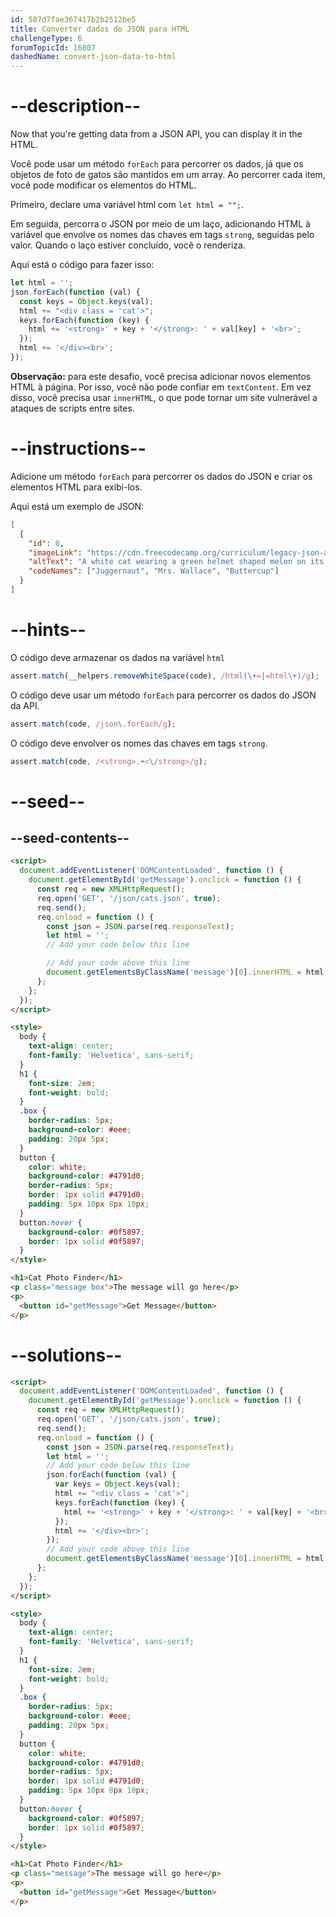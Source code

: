 ```yaml
---
id: 587d7fae367417b2b2512be5
title: Converter dados do JSON para HTML
challengeType: 6
forumTopicId: 16807
dashedName: convert-json-data-to-html
---
```


# --description--

Now that you're getting data from a JSON API, you can display it in the HTML.

Você pode usar um método `forEach` para percorrer os dados, já que os objetos de foto de gatos são mantidos em um array. Ao percorrer cada item, você pode modificar os elementos do HTML.

Primeiro, declare uma variável html com `let html = "";`.

Em seguida, percorra o JSON por meio de um laço, adicionando HTML à variável que envolve os nomes das chaves em tags `strong`, seguidas pelo valor. Quando o laço estiver concluído, você o renderiza.

Aqui está o código para fazer isso:

```js
let html = '';
json.forEach(function (val) {
  const keys = Object.keys(val);
  html += "<div class = 'cat'>";
  keys.forEach(function (key) {
    html += '<strong>' + key + '</strong>: ' + val[key] + '<br>';
  });
  html += '</div><br>';
});
```

**Observação:** para este desafio, você precisa adicionar novos elementos HTML à página. Por isso, você não pode confiar em `textContent`. Em vez disso, você precisa usar `innerHTML`, o que pode tornar um site vulnerável a ataques de scripts entre sites.

# --instructions--

Adicione um método `forEach` para percorrer os dados do JSON e criar os elementos HTML para exibi-los.

Aqui está um exemplo de JSON:

```json
[
  {
    "id": 0,
    "imageLink": "https://cdn.freecodecamp.org/curriculum/legacy-json-apis-ajax/funny-cat.jpg",
    "altText": "A white cat wearing a green helmet shaped melon on its head. ",
    "codeNames": ["Juggernaut", "Mrs. Wallace", "Buttercup"]
  }
]
```

# --hints--

O código deve armazenar os dados na variável `html`

```js
assert.match(__helpers.removeWhiteSpace(code), /html(\+=|=html\+)/g);
```

O código deve usar um método `forEach` para percorrer os dados do JSON da API.

```js
assert.match(code, /json\.forEach/g);
```

O código deve envolver os nomes das chaves em tags `strong`.

```js
assert.match(code, /<strong>.+<\/strong>/g);
```

# --seed--

## --seed-contents--

```html
<script>
  document.addEventListener('DOMContentLoaded', function () {
    document.getElementById('getMessage').onclick = function () {
      const req = new XMLHttpRequest();
      req.open('GET', '/json/cats.json', true);
      req.send();
      req.onload = function () {
        const json = JSON.parse(req.responseText);
        let html = '';
        // Add your code below this line

        // Add your code above this line
        document.getElementsByClassName('message')[0].innerHTML = html;
      };
    };
  });
</script>

<style>
  body {
    text-align: center;
    font-family: 'Helvetica', sans-serif;
  }
  h1 {
    font-size: 2em;
    font-weight: bold;
  }
  .box {
    border-radius: 5px;
    background-color: #eee;
    padding: 20px 5px;
  }
  button {
    color: white;
    background-color: #4791d0;
    border-radius: 5px;
    border: 1px solid #4791d0;
    padding: 5px 10px 8px 10px;
  }
  button:hover {
    background-color: #0f5897;
    border: 1px solid #0f5897;
  }
</style>

<h1>Cat Photo Finder</h1>
<p class="message box">The message will go here</p>
<p>
  <button id="getMessage">Get Message</button>
</p>
```

# --solutions--

```html
<script>
  document.addEventListener('DOMContentLoaded', function () {
    document.getElementById('getMessage').onclick = function () {
      const req = new XMLHttpRequest();
      req.open('GET', '/json/cats.json', true);
      req.send();
      req.onload = function () {
        const json = JSON.parse(req.responseText);
        let html = '';
        // Add your code below this line
        json.forEach(function (val) {
          var keys = Object.keys(val);
          html += "<div class = 'cat'>";
          keys.forEach(function (key) {
            html += '<strong>' + key + '</strong>: ' + val[key] + '<br>';
          });
          html += '</div><br>';
        });
        // Add your code above this line
        document.getElementsByClassName('message')[0].innerHTML = html;
      };
    };
  });
</script>

<style>
  body {
    text-align: center;
    font-family: 'Helvetica', sans-serif;
  }
  h1 {
    font-size: 2em;
    font-weight: bold;
  }
  .box {
    border-radius: 5px;
    background-color: #eee;
    padding: 20px 5px;
  }
  button {
    color: white;
    background-color: #4791d0;
    border-radius: 5px;
    border: 1px solid #4791d0;
    padding: 5px 10px 8px 10px;
  }
  button:hover {
    background-color: #0f5897;
    border: 1px solid #0f5897;
  }
</style>

<h1>Cat Photo Finder</h1>
<p class="message">The message will go here</p>
<p>
  <button id="getMessage">Get Message</button>
</p>
```
